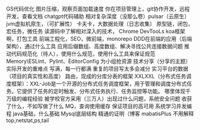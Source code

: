 GS代码优化
图片压缩，观察页面加载速度
你在项目管理上，git协作开发，远程开发，查看文档
chatgpt代码辅助
相对复杂深度（没那么卷）pulsar（云原生）
jvm虚拟机原生，（可扩展性）
卡夫卡，大数据处理（日志收集）
原型链，闭包，宏任务，微任务
读源码中了解相对深入的技术，
Chrome DevTooLs koa框架啊，打包工具
前端工程化，SEO，微前端，monorepo
DDD在前端的应用（后端架构），通过什么工具
应用后缀数组、高度数组、解决寻找公共连接数据问题
推动代码规范化（待人），使用什么规范，使用什么工具来保证规范Memory\ESLint、Pylint、EditorConfig
为小组抢资源
技术分享（分享的主题）
实际开发的重难点
写满，每一行都满
重复的项目写太多会减分
实习平台的数据（项目的真实性和高度）
路由，现成的分库分表的框架
XXLXXL（分布式任务调度框架）：XXL-Job是一个开源的分布式任务调度框架，用于管理和调度分布式任务。它提供了任务的定时触发、分布式任务执行、任务监控等功能。
哪里体现千万级的编程经验
被学校官方采用（三万人）出现过什么问题，系统安全问题
收获了什么，不如写做了什么
MQ，查询使用缓存
保证项目的高可用
系统学习并发编程
java基础，什么基础
Mysql底层结构
精通的证明（博客
mabatisPlus
不用解释
top,netstat,ps,tail